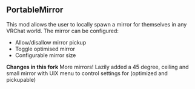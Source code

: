 ## PortableMirror
This mod allows the user to locally spawn a mirror for themselves in any VRChat world.
The mirror can be configured:
  * Allow/disallow mirror pickup
  * Toggle optimised mirror
  * Configurable mirror size

__Changes in this fork__
More mirrors! Lazily added a 45 degree, ceiling and small mirror with UIX menu to control settings for (optimized and pickupable) 
